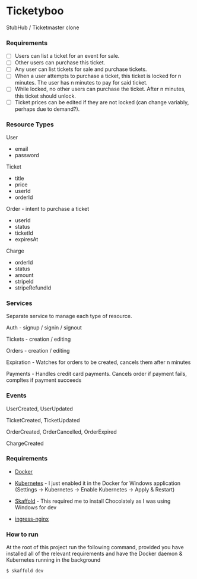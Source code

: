 # Ticketyboo

StubHub / Ticketmaster clone

### Requirements

- [ ] Users can list a ticket for an event for sale.
- [ ] Other users can purchase this ticket.
- [ ] Any user can list tickets for sale and purchase tickets.
- [ ] When a user attempts to purchase a ticket, this ticket is locked for n minutes. The user has n minutes to pay for said ticket.
- [ ] While locked, no other users can purchase the ticket. After n minutes, this ticket should unlock.
- [ ] Ticket prices can be edited if they are not locked (can change variably, perhaps due to demand?).

### Resource Types

User

- email
- password

Ticket

- title
- price
- userId
- orderId

Order - intent to purchase a ticket

- userId
- status
- ticketId
- expiresAt

Charge

- orderId
- status
- amount
- stripeId
- stripeRefundId

### Services

Separate service to manage each type of resource.

Auth - signup / signin / signout

Tickets - creation / editing

Orders - creation / editing

Expiration - Watches for orders to be created, cancels them after n minutes

Payments - Handles credit card payments. Cancels order if payment fails, compltes if payment succeeds

### Events

UserCreated, UserUpdated

TicketCreated, TicketUpdated

OrderCreated, OrderCancelled, OrderExpired

ChargeCreated

### Requirements

- [Docker](https://docs.docker.com/get-docker/)

- [Kubernetes](https://kubernetes.io/docs/setup/) - I just enabled it in the Docker for Windows application (Settings -> Kubernetes -> Enable Kubernetes -> Apply & Restart)

- [Skaffold](https://skaffold.dev/docs/install/) - This required me to install Chocolately as I was using Windows for dev

- [ingress-nginx](https://kubernetes.github.io/ingress-nginx/deploy/#docker-for-mac)

### How to run

At the root of this project run the following command, provided you have installed all of the relevant requirements and have the Docker daemon & Kubernetes running in the background

`$ skaffold dev`
